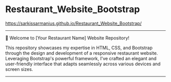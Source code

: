 # Restaurant_Website_Bootstrap

https://sarkissarmanius.github.io/Restaurant_Website_Bootstrap/

***

🍔 Welcome to [Your Restaurant Name] Website Repository!

This repository showcases my expertise in HTML, CSS, and Bootstrap through the design and development of a responsive restaurant website. Leveraging Bootstrap's powerful framework, I've crafted an elegant and user-friendly interface that adapts seamlessly across various devices and screen sizes.

***

